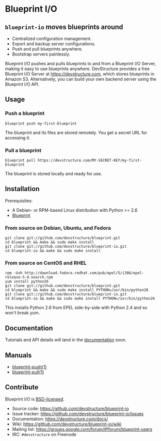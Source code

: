 # Blueprint I/O

## `blueprint-io` moves blueprints around

* Centralized configuration management.
* Export and backup server configurations.
* Push and pull blueprints anywhere.
* Bootstrap servers painlessly.

Blueprint I/O pushes and pulls blueprints to and from a Blueprint I/O Server, making it easy to use blueprints anywhere. DevStructure provides a free Blueprint I/O Server at <https://devstructure.com>, which stores blueprints in Amazon S3. Alternatively, you can build your own backend server using the Blueprint I/O API.

## Usage

### Push a blueprint

    blueprint push my-first-blueprint
    
The blueprint and its files are stored remotely. You get a secret URL for accessing it.
	
### Pull a blueprint

    blueprint pull https://devstructure.com/MY-SECRET-KEY/my-first-blueprint
    
The blueprint is stored locally and ready for use.

## Installation

Prerequisites:

* A Debian- or RPM-based Linux distribution with Python >= 2.6
* [Blueprint](https://github.com/devstructure/blueprint)

### From source on Debian, Ubuntu, and Fedora

	git clone git://github.com/devstructure/blueprint.git
	cd blueprint && make && sudo make install
	git clone git://github.com/devstructure/blueprint-io.git
	cd blueprint-io && make && sudo make install

### From source on CentOS and RHEL

	rpm -Uvh http://download.fedora.redhat.com/pub/epel/5/i386/epel-release-5-4.noarch.rpm
	yum install python26
	git clone git://github.com/devstructure/blueprint.git
	cd blueprint && make && sudo make install PYTHON=/usr/bin/python26
	git clone git://github.com/devstructure/blueprint-io.git
	cd blueprint-io && make && sudo make install PYTHON=/usr/bin/python26

This installs Python 2.6 from EPEL side-by-side with Python 2.4 and so won't break yum.

## Documentation

Tutorials and API details will land in the [documentation](https://devstructure.com/docs/) soon.

## Manuals

* [blueprint-push(1)](http://devstructure.github.com/blueprint-io/blueprint-push.1.html)
* [blueprint-pull(1)](http://devstructure.github.com/blueprint-io/blueprint-pull.1.html)

## Contribute

Blueprint I/O is [BSD-licensed](https://github.com/devstructure/blueprint-io/blob/master/LICENSE).

* Source code: <https://github.com/devstructure/blueprint-io>
* Issue tracker: <https://github.com/devstructure/blueprint-io/issues>
* Documentation: <https://devstructure.com/docs/>
* Wiki: <https://github.com/devstructure/blueprint-io/wiki>
* Mailing list: <https://groups.google.com/forum/#!forum/blueprint-users>
* IRC: `#devstructure` on Freenode
